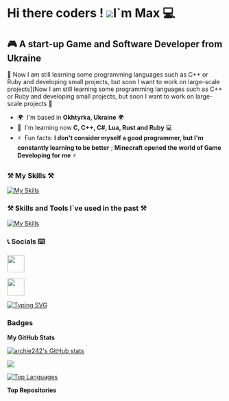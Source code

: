Hi there coders ! ![](https://user-images.githubusercontent.com/18350557/176309783-0785949b-9127-417c-8b55-ab5a4333674e.gif)I`m Max 💻
===========================================================================================================================

🎮  A start-up Game and Software Developer from Ukraine  
---------------------------------------------------

📄  Now I am still learning some programming languages such as C++ or Ruby and developing small projects, but soon I want to work on large-scale projects\](Now I am still learning some programming languages such as C++ or Ruby and developing small projects, but soon I want to work on large-scale projects  📄

* 🌍  I'm based in **Okhtyrka, Ukraine**  🌍
* 🧠  I'm learning now **C, C++, C#, Lua, Rust and Ruby**  💻
* ⚡  Fun facts: **I don't consider myself a good programmer, but I'm constantly learning to be better** ; **Minecraft opened the world of Game Developing for me**  ⚡


### ⚒ My Skills ⚒

[![My Skills](https://skillicons.dev/icons?i=c,cpp,cs,git,java,js,nodejs,lua,ruby,rust,py,ps,visualstudio,vscode,unreal,github,discord)](https://skillicons.dev)

###  ⚒  Skills and Tools I`ve used in the past ⚒

[![My Skills](https://skillicons.dev/icons?i=figma,haxe,haxeflixel,html,css,react,vue,postman,selenium,wordpress,pr)](https://skillicons.dev)


### 📞  Socials  ⌨️

<p align="left"> 
  <a href="https://discord.com/users/593002022068944905" target="_blank" rel="noreferrer"> 
  <picture> 
    <source media="(prefers-color-scheme: dark)" srcset="undefined" /> <source media="(prefers-color-scheme: light)" srcset="https://raw.githubusercontent.com/danielcranney/readme-generator/main/public/icons/socials/discord.svg" /> 
    <img src="https://raw.githubusercontent.com/danielcranney/readme-generator/main/public/icons/socials/discord.svg" width="40" height="40" /> </picture> 
  </a> 

<a href="https://www.github.com/archie242" target="_blank" rel="noreferrer"> <picture> <source media="(prefers-color-scheme: dark)" srcset="https://raw.githubusercontent.com/danielcranney/readme-generator/main/public/icons/socials/github-dark.svg" /> <source media="(prefers-color-scheme: light)" srcset="https://raw.githubusercontent.com/danielcranney/readme-generator/main/public/icons/socials/github.svg" /> <img src="https://raw.githubusercontent.com/danielcranney/readme-generator/main/public/icons/socials/github.svg" width="40" height="40" /> 
  </picture> </a>
</p>

[![Typing SVG](https://readme-typing-svg.demolab.com?font=Fira+Code&weight=600&size=25&pause=1000&color=B7F71A&random=true&width=435&lines=I%60m+Archie242;Minecraft;Code+it!;Bruh;Damn%2C+I%60ve+a+bug;You+need+to+push+it+to+GitHub;Mushrooms%3F;Idk+how+to+fix+it;C%2B%2B+or+Python%3F;Hack+the+planet;Be+Brave;Don't+be+ashamed+of+mistakes;Wanna+Play%3F;Let%60s+do+it+together!;Our+knowledge+is+our+weapon;Not+a+bug%2C+but+a+feature)](https://git.io/typing-svg)

### Badges

<b>My GitHub Stats</b>

<a href="http://www.github.com/archie242"><img src="https://github-readme-stats.vercel.app/api?username=archie242&show_icons=true&hide=&count_private=true&title_color=3382ed&text_color=0891b2&icon_color=facc15&bg_color=000000&hide_border=true&show_icons=true" alt="archie242's GitHub stats" /></a>

<a href="http://www.github.com/archie242"><img src="https://github-readme-streak-stats.herokuapp.com/?user=archie242&stroke=0891b2&background=000000&ring=3382ed&fire=3382ed&currStreakNum=0891b2&currStreakLabel=3382ed&sideNums=0891b2&sideLabels=0891b2&dates=0891b2&hide_border=true" /></a>

<a href="https://github.com/archie242" align="left"><img src="https://github-readme-stats.vercel.app/api/top-langs/?username=archie242&langs_count=10&title_color=3382ed&text_color=0891b2&icon_color=facc15&bg_color=000000&hide_border=true&locale=en&custom_title=Top%20%Languages" alt="Top Languages" /></a>

<b>Top Repositories</b>

<div width="100%" align="center"></div><br /><br /><br /><br /><br /><br /><br />
